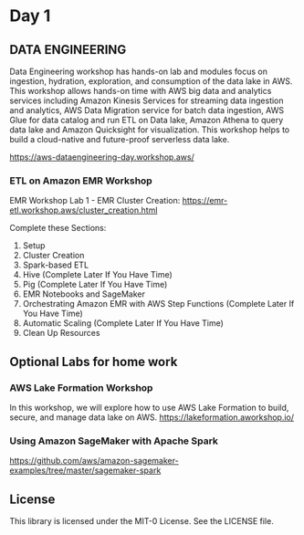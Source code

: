 # Day 1

## DATA ENGINEERING
Data Engineering workshop has hands-on lab and modules focus on ingestion, hydration, exploration, and consumption of the data lake in AWS. This workshop allows hands-on time with AWS big data and analytics services including Amazon Kinesis Services for streaming data ingestion and analytics, AWS Data Migration service for batch data ingestion, AWS Glue for data catalog and run ETL on Data lake, Amazon Athena to query data lake and Amazon Quicksight for visualization. This workshop helps to build a cloud-native and future-proof serverless data lake.

https://aws-dataengineering-day.workshop.aws/

### ETL on Amazon EMR Workshop

EMR Workshop Lab 1 - EMR Cluster Creation: https://emr-etl.workshop.aws/cluster_creation.html

Complete these Sections:
1. Setup
2. Cluster Creation
3. Spark-based ETL
4. Hive (Complete Later If You Have Time)
5. Pig (Complete Later If You Have Time)
6. EMR Notebooks and SageMaker
7. Orchestrating Amazon EMR with AWS Step Functions (Complete Later If You Have Time)
8. Automatic Scaling (Complete Later If You Have Time)
9. Clean Up Resources

## Optional Labs for home work

### AWS Lake Formation Workshop
In this workshop, we will explore how to use AWS Lake Formation to build, secure, and manage data lake on AWS.
https://lakeformation.aworkshop.io/

### Using Amazon SageMaker with Apache Spark
https://github.com/aws/amazon-sagemaker-examples/tree/master/sagemaker-spark


## License

This library is licensed under the MIT-0 License. See the LICENSE file.

